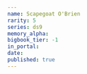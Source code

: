 ```yaml
---
name: Scapegoat O'Brien
rarity: 5
series: ds9
memory_alpha:
bigbook_tier: -1
in_portal:
date:
published: true
---
```



